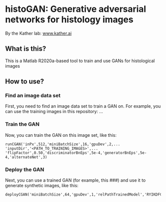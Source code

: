 # histoGAN: Generative adversarial networks for histology images

By the Kather lab: www.kather.ai

## What is this?
This is a Matlab R2020a-based tool to train and use GANs for histological images

## How to use?

### Find an image data set
First, you need to find an image data set to train a GAN on. For example, you can use the training images in this repository: ...

### Train the GAN
Now, you can train the GAN on this image set, like this:

```
runCGAN('inPx',512,'miniBatchSize',16,'gpuDev',2,...
'inputDir','<PATH_TO_TRAINING_IMAGES>',...
'flipFactor',0.50,'discriminatorBnEps',5e-4,'generatorBnEps',5e-4,'alternateNet',3)
```

### Deploy the GAN
Next, you can use a trained GAN (for example, this ###) and use it to generate synthetic images, like this:

```
deployCGAN('miniBatchSize',64,'gpuDev',1,'relPathTrainedModel','RYIKDFCWQE/chkpt_00300000.mat','numGenerate',100000)
```
